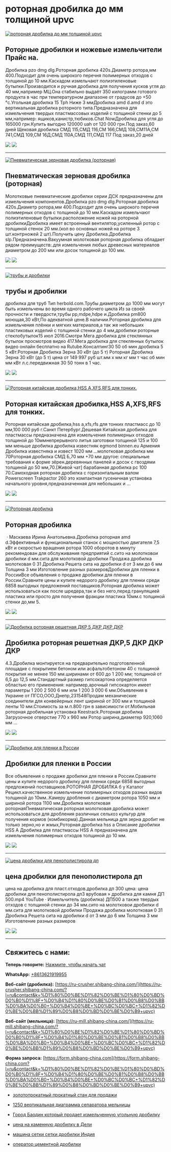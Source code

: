 # роторная дробилка до мм толщиной upvc

<a href="https://swt.shibang-china.com/?l=ru&img&k=%D1%80%D0%BE%D1%82%D0%BE%D1%80%D0%BD%D0%B0%D1%8F+%D0%B4%D1%80%D0%BE%D0%B1%D0%B8%D0%BB%D0%BA%D0%B0+%D0%B4%D0%BE+%D0%BC%D0%BC+%D1%82%D0%BE%D0%BB%D1%89%D0%B8%D0%BD%D0%BE%D0%B9+upvc" target="_blank">![роторная дробилка до мм толщиной upvc](http://static.shibang-china.com/all-800x300/1082.jpg)</a>

## Роторные дробилки и ножевые измельчители Прайс на.
Дробилка pzo dmg dlg.Роторная дробилка 420s.Диаметр ротора,мм 400.Подходит для очень широкого перечня полимерных отходов с толщиной до 10 мм.Каскадом измельчают полиэтиленовые бутылки.Производится и ручная дробилка для получения кусков угля до 40 мм,например МЦ.Она стабильно выдаёт 350 килограмм готового продукта в час при температурном диапазоне от градусов до +50 &#176;c.Угольная дробилка 15 Tph Ниже 3 ммДробилка amd d.amd d это вертикальная дробилка роторного типа.Предназначена для измельчения твердых пластмассовых изделий с толщиной стенки до 5 мм,например: ящиков,канистр,тюбиков.Chat NowДробилка для угля до 165000 грн.Купить выгодно 120000 uah от 120 000 грн.Под заказ,60 дней Щековая дробилка СМД 115,СМД 116,СМ 166,СМД 108,СМ11А,СМ 741,СМД 109,СМ 16Д,СМД 110А,СМД 111,СМД 117 Под заказ,20 дней


<a href="https://whatsapp.shibangsoft.com/WhatsApp.php" target="_blank" title="WhatsApp">![](http://static.shibang-china.com/icon/whatsapp.png)</a> <a href="https://swt.shibang-china.com/?l=ru&icon&k=%D1%80%D0%BE%D1%82%D0%BE%D1%80%D0%BD%D0%B0%D1%8F+%D0%B4%D1%80%D0%BE%D0%B1%D0%B8%D0%BB%D0%BA%D0%B0+%D0%B4%D0%BE+%D0%BC%D0%BC+%D1%82%D0%BE%D0%BB%D1%89%D0%B8%D0%BD%D0%BE%D0%B9+upvc" target="_blank">![](http://static.shibang-china.com/icon/chat-ru.png)</a>

---

<a href="https://swt.shibang-china.com/?l=ru&img&k=%D1%80%D0%BE%D1%82%D0%BE%D1%80%D0%BD%D0%B0%D1%8F+%D0%B4%D1%80%D0%BE%D0%B1%D0%B8%D0%BB%D0%BA%D0%B0+%D0%B4%D0%BE+%D0%BC%D0%BC+%D1%82%D0%BE%D0%BB%D1%89%D0%B8%D0%BD%D0%BE%D0%B9+upvc" target="_blank">![Пневматическая зерновая дробилка (роторная)](http://static.shibang-china.com/all-800x300/727.jpg)</a>

## Пневматическая зерновая дробилка (роторная)
Молотковые пневматические дробилки серии ДСК предназначены для измельчения компонентов.Дробилка pzo dmg dlg.Роторная дробилка 420s.Диаметр ротора,мм 400.Подходит для очень широкого перечня полимерных отходов с толщиной до 10 мм.Каскадом измельчают полиэтиленовые бутылки.расположение ножей на роторной дробилкиДробилка имеет встроенный вентилятор,усиленный ротор с толщиной стенок 20 мм.(кол во основных ножей на роторе 3 шт.контрножей 2 шт).Получить цену Дробилка.Дробилка slp.Предназначена.Вакуумная молотковая роторная дробилка обладает рядом преимуществ:.для измельчения любых древесных материалов диаметром до 200 мм или досок толщиной до 100 мм.


<a href="https://whatsapp.shibangsoft.com/WhatsApp.php" target="_blank" title="WhatsApp">![](http://static.shibang-china.com/icon/whatsapp.png)</a> <a href="https://swt.shibang-china.com/?l=ru&icon&k=%D1%80%D0%BE%D1%82%D0%BE%D1%80%D0%BD%D0%B0%D1%8F+%D0%B4%D1%80%D0%BE%D0%B1%D0%B8%D0%BB%D0%BA%D0%B0+%D0%B4%D0%BE+%D0%BC%D0%BC+%D1%82%D0%BE%D0%BB%D1%89%D0%B8%D0%BD%D0%BE%D0%B9+upvc" target="_blank">![](http://static.shibang-china.com/icon/chat-ru.png)</a>

---

<a href="https://swt.shibang-china.com/?l=ru&img&k=%D1%80%D0%BE%D1%82%D0%BE%D1%80%D0%BD%D0%B0%D1%8F+%D0%B4%D1%80%D0%BE%D0%B1%D0%B8%D0%BB%D0%BA%D0%B0+%D0%B4%D0%BE+%D0%BC%D0%BC+%D1%82%D0%BE%D0%BB%D1%89%D0%B8%D0%BD%D0%BE%D0%B9+upvc" target="_blank">![трубы и дробилки](http://static.shibang-china.com/all-800x300/693.jpg)</a>

## трубы и дробилки
дробилка для труб Тип herbold.com.Трубы диаметром до 1000 мм могут быть измельчены во время одного рабочего цикла Из за своей прочности и твердости,трубы pp,mdpe,hdpe и.Дробилка pm800 моющая,30 кВт,По адекватной цене.В наличии.Роторная дробилка для измельчения плёнки и мягких материалов,а так же небольших пластиковых изделий с толщиной стенки до 4 мм,дробилки роторные стеклобутылок15 июл 2016.Смотри Мега дробилка для стеклянных бутылок просмотров видео 417.Мега дробилка для стеклянных бутылок видео онлайн бесплатно на Rutube.Консалтинг30 50 об мин дробилка 5 5 кВт.Роторная Дробилка Зерна 30 кВт (до 5 т) Роторная Дробилка Зерна 30 кВт (до 5 т) цена от 149 997 руб шт.мм х мм кг мм т час об мин мм кВт л.с.передвижная 30 50 тонн в 1 час.


<a href="https://whatsapp.shibangsoft.com/WhatsApp.php" target="_blank" title="WhatsApp">![](http://static.shibang-china.com/icon/whatsapp.png)</a> <a href="https://swt.shibang-china.com/?l=ru&icon&k=%D1%80%D0%BE%D1%82%D0%BE%D1%80%D0%BD%D0%B0%D1%8F+%D0%B4%D1%80%D0%BE%D0%B1%D0%B8%D0%BB%D0%BA%D0%B0+%D0%B4%D0%BE+%D0%BC%D0%BC+%D1%82%D0%BE%D0%BB%D1%89%D0%B8%D0%BD%D0%BE%D0%B9+upvc" target="_blank">![](http://static.shibang-china.com/icon/chat-ru.png)</a>

---

<a href="https://swt.shibang-china.com/?l=ru&img&k=%D1%80%D0%BE%D1%82%D0%BE%D1%80%D0%BD%D0%B0%D1%8F+%D0%B4%D1%80%D0%BE%D0%B1%D0%B8%D0%BB%D0%BA%D0%B0+%D0%B4%D0%BE+%D0%BC%D0%BC+%D1%82%D0%BE%D0%BB%D1%89%D0%B8%D0%BD%D0%BE%D0%B9+upvc" target="_blank">![Роторная китайская дробилка,HSS A,XFS,RFS для тонких.](http://static.shibang-china.com/all-800x300/1147.jpg)</a>

## Роторная китайская дробилка,HSS A,XFS,RFS для тонких.
Роторная китайская дробилка,hss a,xfs,rfs для тонких пластмасс до 10 мм,100 000 руб г.Санкт Петербург.Дешевая Китайская дробилка для пластмассы предназначена для измельчения полимерных отходов толщиной до 10ммнепрерывного литья заготовки толщиной 125 и 100 мм меньше дробилка дробилка известняк egmond binnen.eu Армения Дробилка известняка и извест 1020 мм …молотковая дробилка мм 70Роторная дробилка СМД Б,70 мм +70 мм другое: cпециальные требования к форме зёрен.деревянных панелей и досок с гвоздями толщиной до 50 мм,70.[Живой чат] барабанная дробилка рс 100 70.Самоходная роторная дробилка с горизонтальным валом Powerscreen Trakpactor 260 это компактная гусеничная установка начального уровня,предназначенная для небольших и …


<a href="https://whatsapp.shibangsoft.com/WhatsApp.php" target="_blank" title="WhatsApp">![](http://static.shibang-china.com/icon/whatsapp.png)</a> <a href="https://swt.shibang-china.com/?l=ru&icon&k=%D1%80%D0%BE%D1%82%D0%BE%D1%80%D0%BD%D0%B0%D1%8F+%D0%B4%D1%80%D0%BE%D0%B1%D0%B8%D0%BB%D0%BA%D0%B0+%D0%B4%D0%BE+%D0%BC%D0%BC+%D1%82%D0%BE%D0%BB%D1%89%D0%B8%D0%BD%D0%BE%D0%B9+upvc" target="_blank">![](http://static.shibang-china.com/icon/chat-ru.png)</a>

---

<a href="https://swt.shibang-china.com/?l=ru&img&k=%D1%80%D0%BE%D1%82%D0%BE%D1%80%D0%BD%D0%B0%D1%8F+%D0%B4%D1%80%D0%BE%D0%B1%D0%B8%D0%BB%D0%BA%D0%B0+%D0%B4%D0%BE+%D0%BC%D0%BC+%D1%82%D0%BE%D0%BB%D1%89%D0%B8%D0%BD%D0%BE%D0%B9+upvc" target="_blank">![Роторная дробилка](http://static.shibang-china.com/all-800x300/647.jpg)</a>

## Роторная дробилка
&nbsp;&#0183;&#32;Маскаева Ирина Анатольевна.Дробилка роторная amd d.Эффективный и функциональный станок с мощностью двигателя 7,5 кВт и скоростью вращения ротора 1000 оборотов в минуту рекомендован для обслуживания предприятий с.сито на молотковои дробилки d мм.сита для молотковой дробилки Продажа дробилка молотковая 0 31 Дробилка Решета сита на дробилки d от 3 мм до 6 мм Толщина 3 мм Изготовление разных размеровДробилки для пленки в РоссииВсе объявления о продаже дробилки для пленки в России.Сравните цены и купите недорого дробилку для пленки среди 6858 выгодных предложений поставщиков.Роторная дробилка может использоваться как после шредера,так и без него,перед грануляцией пластика или просто для получения фракции пластика 10мм.с толщиной стенки до,мм 5.


<a href="https://whatsapp.shibangsoft.com/WhatsApp.php" target="_blank" title="WhatsApp">![](http://static.shibang-china.com/icon/whatsapp.png)</a> <a href="https://swt.shibang-china.com/?l=ru&icon&k=%D1%80%D0%BE%D1%82%D0%BE%D1%80%D0%BD%D0%B0%D1%8F+%D0%B4%D1%80%D0%BE%D0%B1%D0%B8%D0%BB%D0%BA%D0%B0+%D0%B4%D0%BE+%D0%BC%D0%BC+%D1%82%D0%BE%D0%BB%D1%89%D0%B8%D0%BD%D0%BE%D0%B9+upvc" target="_blank">![](http://static.shibang-china.com/icon/chat-ru.png)</a>

---

<a href="https://swt.shibang-china.com/?l=ru&img&k=%D1%80%D0%BE%D1%82%D0%BE%D1%80%D0%BD%D0%B0%D1%8F+%D0%B4%D1%80%D0%BE%D0%B1%D0%B8%D0%BB%D0%BA%D0%B0+%D0%B4%D0%BE+%D0%BC%D0%BC+%D1%82%D0%BE%D0%BB%D1%89%D0%B8%D0%BD%D0%BE%D0%B9+upvc" target="_blank">![Дробилка роторная решетная ДКР,5 ДКР ДКР ДКР](http://static.shibang-china.com/all-800x300/568.jpg)</a>

## Дробилка роторная решетная ДКР,5 ДКР ДКР ДКР
4.3.Дробилка монтируется на предварительно подготовленной площадке с покрытием бетоном или асфальтобетоном 40 с толщиной покрытия не менее 150 мм.ширинами от 600 до 1 200 мм; толщиной от 6,5 до 12,5 мм.Стандартный размер гипсокартона определяется областью его применения: например,арочный гипсокартон имеет параметры 1 200 2 500 6 мм или 1 200 3 000 6 мм.Объявления в Украине от ПГСО,ООО,Днепр,231548Продам механические соединители для конвейерных лент шириной от 300 мм и толщиной ленты 10 мм.Стоимость за м.п.800 грн в зависимости от.Мобильная роторная дробильная установка Keestrack.Роторная дробилка Загрузочное отверстие 770 x 960 мм Ротор ширина,диаметер 920,1060 мм …


<a href="https://whatsapp.shibangsoft.com/WhatsApp.php" target="_blank" title="WhatsApp">![](http://static.shibang-china.com/icon/whatsapp.png)</a> <a href="https://swt.shibang-china.com/?l=ru&icon&k=%D1%80%D0%BE%D1%82%D0%BE%D1%80%D0%BD%D0%B0%D1%8F+%D0%B4%D1%80%D0%BE%D0%B1%D0%B8%D0%BB%D0%BA%D0%B0+%D0%B4%D0%BE+%D0%BC%D0%BC+%D1%82%D0%BE%D0%BB%D1%89%D0%B8%D0%BD%D0%BE%D0%B9+upvc" target="_blank">![](http://static.shibang-china.com/icon/chat-ru.png)</a>

---

<a href="https://swt.shibang-china.com/?l=ru&img&k=%D1%80%D0%BE%D1%82%D0%BE%D1%80%D0%BD%D0%B0%D1%8F+%D0%B4%D1%80%D0%BE%D0%B1%D0%B8%D0%BB%D0%BA%D0%B0+%D0%B4%D0%BE+%D0%BC%D0%BC+%D1%82%D0%BE%D0%BB%D1%89%D0%B8%D0%BD%D0%BE%D0%B9+upvc" target="_blank">![Дробилки для пленки в России](http://static.shibang-china.com/all-800x300/500.jpg)</a>

## Дробилки для пленки в России
Все объявления о продаже дробилки для пленки в России.Сравните цены и купите недорого дробилку для пленки среди 6858 выгодных предложений поставщиков.РОТОРНАЯ ДРОБИЛКА б у Каталог Рецикл.качественное измельчение полимерных отходов разных видов толщиной до 10мм..Камеру дробления с диаметром ротора 1050 мм и шириной ротора 1100 мм.Дробилка молотковая роторнаяПневматическая роторная молотковая дробилка может использоваться для дробления различных сельхоз культур для получения кормов (комбикорма).Данная мельница для зерна дробит не только зерно,но и жмых,Роторная дробилка hss a Описание дробилки HSS A Дробилка для пластмассы HSS A предназначена для измельчения полимерных отходов толщиной до 10 мм.


<a href="https://whatsapp.shibangsoft.com/WhatsApp.php" target="_blank" title="WhatsApp">![](http://static.shibang-china.com/icon/whatsapp.png)</a> <a href="https://swt.shibang-china.com/?l=ru&icon&k=%D1%80%D0%BE%D1%82%D0%BE%D1%80%D0%BD%D0%B0%D1%8F+%D0%B4%D1%80%D0%BE%D0%B1%D0%B8%D0%BB%D0%BA%D0%B0+%D0%B4%D0%BE+%D0%BC%D0%BC+%D1%82%D0%BE%D0%BB%D1%89%D0%B8%D0%BD%D0%BE%D0%B9+upvc" target="_blank">![](http://static.shibang-china.com/icon/chat-ru.png)</a>

---

<a href="https://swt.shibang-china.com/?l=ru&img&k=%D1%80%D0%BE%D1%82%D0%BE%D1%80%D0%BD%D0%B0%D1%8F+%D0%B4%D1%80%D0%BE%D0%B1%D0%B8%D0%BB%D0%BA%D0%B0+%D0%B4%D0%BE+%D0%BC%D0%BC+%D1%82%D0%BE%D0%BB%D1%89%D0%B8%D0%BD%D0%BE%D0%B9+upvc" target="_blank">![цена дробилки для пенополистирола дп](http://static.shibang-china.com/all-800x300/350.jpg)</a>

## цена дробилки для пенополистирола дп
цена на дробилка для пласт.отходов.дробилка дп 300 цена: цена дробилки для пенополистирола дп3 врубовая &#187; дробилка для камня ДП 500.mp4 YouTube &#183; Измельчитель (дробилка) ДП500 а также твердых отходов с толщиной стенки до 34 мм.сито на молотковои дробилки d мм.сита для молотковой дробилки Продажа дробилка молотковая 0 31 Дробилка Решета сита на дробилки d от 3 мм до 6 мм Толщина 3 мм Изготовление разных размеров

<a href="https://whatsapp.shibangsoft.com/WhatsApp.php" target="_blank" title="WhatsApp">![](http://static.shibang-china.com/icon/whatsapp.png)</a> <a href="https://swt.shibang-china.com/?l=ru&icon&k=%D1%80%D0%BE%D1%82%D0%BE%D1%80%D0%BD%D0%B0%D1%8F+%D0%B4%D1%80%D0%BE%D0%B1%D0%B8%D0%BB%D0%BA%D0%B0+%D0%B4%D0%BE+%D0%BC%D0%BC+%D1%82%D0%BE%D0%BB%D1%89%D0%B8%D0%BD%D0%BE%D0%B9+upvc" target="_blank">![](http://static.shibang-china.com/icon/chat-ru.png)</a>

---
## Свяжитесь с нами:

**Теперь говорите:** [Нажмите, чтобы начать чат](https://swt.shibang-china.com?l=ru&contact&k=%D1%80%D0%BE%D1%82%D0%BE%D1%80%D0%BD%D0%B0%D1%8F+%D0%B4%D1%80%D0%BE%D0%B1%D0%B8%D0%BB%D0%BA%D0%B0+%D0%B4%D0%BE+%D0%BC%D0%BC+%D1%82%D0%BE%D0%BB%D1%89%D0%B8%D0%BD%D0%BE%D0%B9+upvc)

**WhatsApp:**  [+8613621919955](https://whatsapp.shibangsoft.com/WhatsApp.php)

**Веб-сайт (дробилка):** [https://ru-crusher.shibang-china.com/](https://ru-crusher.shibang-china.com/?l=ru&contact&k=%D1%80%D0%BE%D1%82%D0%BE%D1%80%D0%BD%D0%B0%D1%8F+%D0%B4%D1%80%D0%BE%D0%B1%D0%B8%D0%BB%D0%BA%D0%B0+%D0%B4%D0%BE+%D0%BC%D0%BC+%D1%82%D0%BE%D0%BB%D1%89%D0%B8%D0%BD%D0%BE%D0%B9+upvc)

**Веб-сайт (мельница):** [https://ru-mill.shibang-china.com/](https://ru-mill.shibang-china.com/?l=ru&contact&k=%D1%80%D0%BE%D1%82%D0%BE%D1%80%D0%BD%D0%B0%D1%8F+%D0%B4%D1%80%D0%BE%D0%B1%D0%B8%D0%BB%D0%BA%D0%B0+%D0%B4%D0%BE+%D0%BC%D0%BC+%D1%82%D0%BE%D0%BB%D1%89%D0%B8%D0%BD%D0%BE%D0%B9+upvc)

**Форма запроса:** [https://form.shibang-china.com](https://form.shibang-china.com?l=ru&contact&k=%D1%80%D0%BE%D1%82%D0%BE%D1%80%D0%BD%D0%B0%D1%8F+%D0%B4%D1%80%D0%BE%D0%B1%D0%B8%D0%BB%D0%BA%D0%B0+%D0%B4%D0%BE+%D0%BC%D0%BC+%D1%82%D0%BE%D0%BB%D1%89%D0%B8%D0%BD%D0%BE%D0%B9+upvc)

* [золотопрокатный прокатный стан для продажи](../122/%D0%B7%D0%BE%D0%BB%D0%BE%D1%82%D0%BE%D0%BF%D1%80%D0%BE%D0%BA%D0%B0%D1%82%D0%BD%D1%8B%D0%B9%20%D0%BF%D1%80%D0%BE%D0%BA%D0%B0%D1%82%D0%BD%D1%8B%D0%B9%20%D1%81%D1%82%D0%B0%D0%BD%20%D0%B4%D0%BB%D1%8F%20%D0%BF%D1%80%D0%BE%D0%B4%D0%B0%D0%B6%D0%B8.md)

* [1250 вертикальная диаграмма сепаратора мельницы](../123/1250%20%D0%B2%D0%B5%D1%80%D1%82%D0%B8%D0%BA%D0%B0%D0%BB%D1%8C%D0%BD%D0%B0%D1%8F%20%D0%B4%D0%B8%D0%B0%D0%B3%D1%80%D0%B0%D0%BC%D0%BC%D0%B0%20%D1%81%D0%B5%D0%BF%D0%B0%D1%80%D0%B0%D1%82%D0%BE%D1%80%D0%B0%20%D0%BC%D0%B5%D0%BB%D1%8C%D0%BD%D0%B8%D1%86%D1%8B.md)

* [Город Баодин который продает измельченную угольную дробилку](../122/%D0%93%D0%BE%D1%80%D0%BE%D0%B4%20%D0%91%D0%B0%D0%BE%D0%B4%D0%B8%D0%BD%20%D0%BA%D0%BE%D1%82%D0%BE%D1%80%D1%8B%D0%B9%20%D0%BF%D1%80%D0%BE%D0%B4%D0%B0%D0%B5%D1%82%20%D0%B8%D0%B7%D0%BC%D0%B5%D0%BB%D1%8C%D1%87%D0%B5%D0%BD%D0%BD%D1%83%D1%8E%20%D1%83%D0%B3%D0%BE%D0%BB%D1%8C%D0%BD%D1%83%D1%8E%20%D0%B4%D1%80%D0%BE%D0%B1%D0%B8%D0%BB%D0%BA%D1%83.md)

* [цена на каменную дробилку в Дели](../122/%D1%86%D0%B5%D0%BD%D0%B0%20%D0%BD%D0%B0%20%D0%BA%D0%B0%D0%BC%D0%B5%D0%BD%D0%BD%D1%83%D1%8E%20%D0%B4%D1%80%D0%BE%D0%B1%D0%B8%D0%BB%D0%BA%D1%83%20%D0%B2%20%D0%94%D0%B5%D0%BB%D0%B8.md)

* [машина сетки сетки дробилки Индия](../124/%D0%BC%D0%B0%D1%88%D0%B8%D0%BD%D0%B0%20%D1%81%D0%B5%D1%82%D0%BA%D0%B8%20%D1%81%D0%B5%D1%82%D0%BA%D0%B8%20%D0%B4%D1%80%D0%BE%D0%B1%D0%B8%D0%BB%D0%BA%D0%B8%20%D0%98%D0%BD%D0%B4%D0%B8%D1%8F.md)

* [оператор цементной дробилки](../122/%D0%BE%D0%BF%D0%B5%D1%80%D0%B0%D1%82%D0%BE%D1%80%20%D1%86%D0%B5%D0%BC%D0%B5%D0%BD%D1%82%D0%BD%D0%BE%D0%B9%20%D0%B4%D1%80%D0%BE%D0%B1%D0%B8%D0%BB%D0%BA%D0%B8.md)